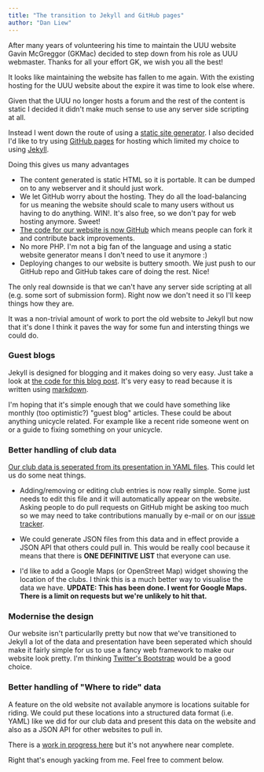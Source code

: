 ```yaml
---
title: "The transition to Jekyll and GitHub pages"
author: "Dan Liew"
---
```


After many years of volunteering his time to maintain the UUU website
Gavin McGreggor (GKMac) decided to step down from his role as UUU webmaster.
Thanks for all your effort GK, we wish you all the best!

It looks like maintaining the website has fallen to me again. With the existing
hosting for the UUU website about the expire it was time to look else where.

Given that the UUU no longer hosts a forum and the rest of the content is static
I decided it didn't make much sense to use any server side scripting at all.

Instead I went down the route of using a [static site generator](https://staticsitegenerators.net/).
I also decided I'd like to try using [GitHub pages](https://pages.github.com/) for hosting which
limited my choice to using [Jekyll](http://jekyllrb.com/).

Doing this gives us many advantages

* The content generated is static HTML so it is portable. It can be dumped on to
  any webserver and it should just work.
* We let GitHub worry about the hosting. They do all the load-balancing for us
  meaning the website should scale to many users without us having to do anything.
  WIN!. It's also free, so we don't pay for web hosting anymore. Sweet!
* [The code for our website is now GitHub](https://github.com/UnionOfUKUnicyclists/unionofukunicyclists.github.io)
  which means people can fork it and contribute back improvements.
* No more PHP. I'm not a big fan of the language and using a static website
  generator means I don't need to use it anymore :)
* Deploying changes to our website is buttery smooth. We just push to our GitHub repo
  and GitHub takes care of doing the rest. Nice!

The only real downside is that we can't have any server side scripting at all
(e.g. some sort of submission form). Right now we don't need it so I'll keep things
how they are.

It was a non-trivial amount of work to port the old website to Jekyll but now that
it's done I think it paves the way for some fun and intersting things we could do.

### Guest blogs

Jekyll is designed for blogging and it makes doing so very easy. Just take a look at
[the code for this blog post](https://raw.githubusercontent.com/UnionOfUKUnicyclists/unionofukunicyclists.github.io/master/_posts/2015-03-18-Transition-to-Jekyll-and-GitHubPages.md).
It's very easy to read because it is written using [markdown](http://daringfireball.net/projects/markdown/syntax).

I'm hoping that it's simple enough that we could have something like monthly
(too optimistic?) "guest blog" articles. These could be about anything unicycle
related. For example like a recent ride someone went on or a guide to fixing
something on your unicycle.

### Better handling of club data

[Our club data is seperated from its presentation in YAML files](https://github.com/UnionOfUKUnicyclists/unionofukunicyclists.github.io/blob/master/_data/clubs.yaml).
This could let us do some neat things.

* Adding/removing or editing club entries is now really simple. Some just needs to edit this file
  and it will automatically appear on the website. Asking people to do pull requests on GitHub
  might be asking too much so we may need to take contributions manually by e-mail or on our
  [issue tracker](https://github.com/UnionOfUKUnicyclists/unionofukunicyclists.github.io/issues).

* We could generate JSON files from this data and in effect provide a JSON API that others
  could pull in. This would be really cool because it means that there is **ONE DEFINITIVE LIST**
  that everyone can use.

* I'd like to add a Google Maps (or OpenStreet Map) widget showing the location of the clubs. I think
  this is a much better way to visualise the data we have. **UPDATE: This has been done. I went for
  Google Maps. There is a limit on requests but we're unlikely to hit that.**

### Modernise the design

Our website isn't particularlly pretty but now that we've transitioned to Jekyll a lot of the data
and presentation have been seperated which should make it fairly simple for us to use a fancy web framework
to make our website look pretty. I'm thinking [Twitter's Bootstrap](http://getbootstrap.com/) would be a good choice.

### Better handling of "Where to ride" data

A feature on the old website not available anymore is locations suitable for riding.
We could put these locations into a structured data format (i.e. YAML) like we did for
our club data and present this data on the website and also as a JSON API for other websites
to pull in.

There is a [work in progress here](https://github.com/UnionOfUKUnicyclists/unionofukunicyclists.github.io/blob/master/_data/muni_where_to_ride.yaml)
but it's not anywhere near complete.

Right that's enough yacking from me. Feel free to comment below.
